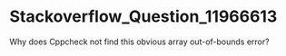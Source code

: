 # Stackoverflow_Question_11966613
Why does Cppcheck not find this obvious array out-of-bounds error?
